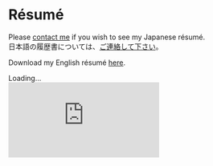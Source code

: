# Résumé

Please [contact me](#contact) if you wish to see my Japanese résumé.<br>
日本語の履歴書については、[ご連絡して下さい](#contact)。

Download my English résumé [<i class="fas fa-file-download"></i> here]( assets/docs/Resume__Rob_Keleher.pdf ).

<div class="pdf_iframe_container embed-responsive">
    <div id="pdf_spinner" class="text-center">
        <div class="spinner-border text-light" role="status">
            <span class="sr-only">Loading...</span>
        </div>
    </div>
    <iframe onLoad="resumeIFrameLoaded();" id="pdf_iframe" class="embed-responsive-item" src="https://docs.google.com/gview?url=https://www.robkeleher.com/assets/docs/Resume__Rob_Keleher.pdf&embedded=true" 
    frameborder="0">
    </iframe>
</div>